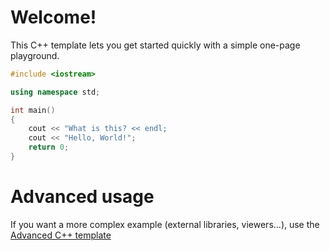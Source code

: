 # Welcome!

This C++ template lets you get started quickly with a simple one-page playground.

```C++ runnable
#include <iostream>

using namespace std;

int main() 
{
    cout << "What is this? << endl;
    cout << "Hello, World!";
    return 0;
}
```

# Advanced usage

If you want a more complex example (external libraries, viewers...), use the [Advanced C++ template](https://tech.io/select-repo/598)
